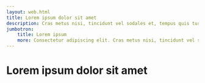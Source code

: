 ```yaml
---
layout: web.html
title: Lorem ipsum dolor sit amet
description: Cras metus nisi, tincidunt vel sodales et, tempus quis turpis. Donec maximus feugiat ex non tempus.
jumbotron:
    title: Lorem ipsum
    more: Consectetur adipiscing elit. Cras metus nisi, tincidunt vel sodales et, tempus quis turpis. Donec maximus feugiat ex non tempus.
---
```


# Lorem ipsum dolor sit amet
